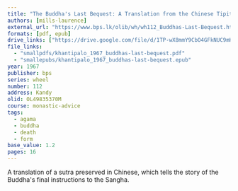 ```yaml
---
title: "The Buddha's Last Bequest: A Translation from the Chinese Tipiṭaka"
authors: [mills-laurence]
external_url: "https://www.bps.lk/olib/wh/wh112_Buddhas-Last-Bequest.html"
formats: [pdf, epub]
drive_links: ["https://drive.google.com/file/d/1TP-wX8mmY9CbO4GFkNUC9mH7t0zXX5fb/view?usp=drivesdk", "https://obu.pages.dev/assets/epubs/1uZ-0IKr6dLg6NqjTGpDhQl6Fd1m8rMZx.epub"]
file_links:
  - "smallpdfs/khantipalo_1967_buddhas-last-bequest.pdf"
  - "smallepubs/khantipalo_1967_buddhas-last-bequest.epub"
year: 1967
publisher: bps
series: wheel
number: 112
address: Kandy
olid: OL49835370M
course: monastic-advice
tags:
  - agama
  - buddha
  - death
  - form
base_value: 1.2
pages: 16
---
```


A translation of a sutra preserved in Chinese, which tells the story of the Buddha's final instructions to the Sangha.
